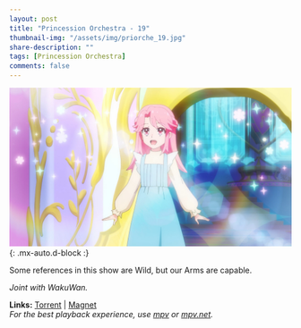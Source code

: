 ```yaml
---
layout: post
title: "Princession Orchestra - 19"
thumbnail-img: "/assets/img/priorche_19.jpg"
share-description: ""
tags: [Princession Orchestra]
comments: false
---
```


![Princession Orchestra - 19](/assets/img/priorche_19.jpg){: .mx-auto.d-block :}

Some references in this show are Wild, but our Arms are capable.
<!-- excerpt-end -->

*Joint with WakuWan.*

**Links:** [Torrent](https://nyaa.si/view/2009110) | [Magnet](magnet:?xt=urn:btih:3c086b298a89689338b21f531d8dee661000860c&dn=%5BWakuTomete%5D%20Princess%20Session%20Orchestra%20-%2019%20%28WEB%201080p%20AVC%20E-AC3%29%20%5B93754822%5D%20%7C%20Princession%20Orchestra&tr=http%3A%2F%2Fnyaa.tracker.wf%3A7777%2Fannounce&tr=udp%3A%2F%2Fopen.stealth.si%3A80%2Fannounce&tr=udp%3A%2F%2Ftracker.opentrackr.org%3A1337%2Fannounce&tr=udp%3A%2F%2Fexodus.desync.com%3A6969%2Fannounce&tr=udp%3A%2F%2Ftracker.torrent.eu.org%3A451%2Fannounce) <br>
*For the best playback experience, use [mpv](https://mpv.io/) or [mpv.net](https://github.com/mpvnet-player/mpv.net/releases).*
